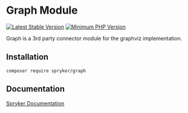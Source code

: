 # Graph Module
[![Latest Stable Version](https://poser.pugx.org/spryker/graph/v/stable.svg)](https://packagist.org/packages/spryker/graph)
[![Minimum PHP Version](https://img.shields.io/badge/php-%3E%3D%208.0-8892BF.svg)](https://php.net/)

Graph is a 3rd party connector module for the graphviz implementation.

## Installation

```
composer require spryker/graph
```

## Documentation

[Spryker Documentation](https://docs.spryker.com)
